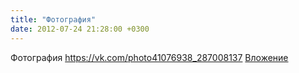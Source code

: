 ```yaml
---
title: "Фотография"
date: 2012-07-24 21:28:00 +0300
---
```


Фотография
<a class="vk-attach" href="https://vk.com/photo41076938_287008137">https://vk.com/photo41076938_287008137</a>
<a class="vk-attach" href="https://vk.com/photo41076938_287008137">Вложение</a>
